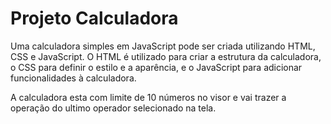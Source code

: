 # Projeto Calculadora
  Uma calculadora simples em JavaScript pode ser criada utilizando HTML, CSS e JavaScript. O HTML é utilizado para criar a estrutura da calculadora, o CSS para definir o estilo e a aparência, e o JavaScript para adicionar funcionalidades à calculadora.
  
   A calculadora esta com limite de 10 números no visor e vai trazer a operação do ultimo operador selecionado na tela.
